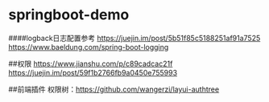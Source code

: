 # springboot-demo

####logback日志配置参考
https://juejin.im/post/5b51f85c5188251af91a7525 
https://www.baeldung.com/spring-boot-logging

##权限
https://www.jianshu.com/p/c89cadcac21f
https://juejin.im/post/59f1b2766fb9a0450e755993

##前端插件
权限树：https://github.com/wangerzi/layui-authtree 
